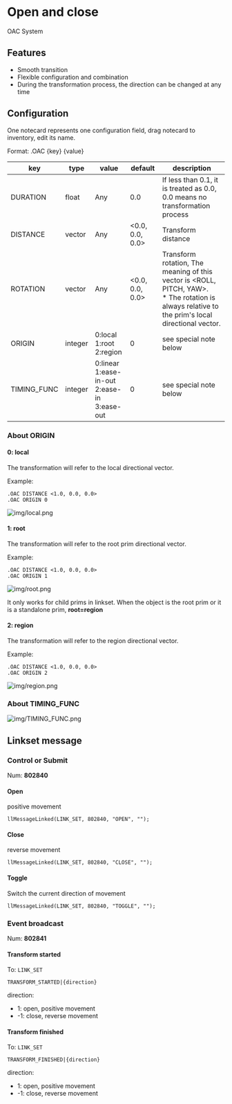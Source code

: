 # Open and close

OAC System

## Features

- Smooth transition
- Flexible configuration and combination
- During the transformation process, the direction can be changed at any time

## Configuration

One notecard represents one configuration field, drag notecard to inventory, edit its name.

Format: .OAC {key} {value}

| key | type | value | default | description |
|---|---|---|---|---|
| DURATION | float | Any | 0.0 | If less than 0.1, it is treated as 0.0, 0.0 means no transformation process |
| DISTANCE | vector | Any | <0.0, 0.0, 0.0> | Transform distance |
| ROTATION | vector | Any | <0.0, 0.0, 0.0> | Transform rotation, The meaning of this vector is <ROLL, PITCH, YAW>. <br>* The rotation is always relative to the prim's local directional vector. |
| ORIGIN | integer | 0:local<br>1:root<br>2:region | 0 | see special note below |
| TIMING_FUNC | integer | 0:linear<br>1:ease-in-out<br>2:ease-in<br>3:ease-out | 0 | see special note below |

### About ORIGIN

#### 0: local

The transformation will refer to the local directional vector.

Example:

```
.OAC DISTANCE <1.0, 0.0, 0.0>
.OAC ORIGIN 0
```

![img/local.png](img/local.png)

#### 1: root

The transformation will refer to the root prim directional vector.

Example:

```
.OAC DISTANCE <1.0, 0.0, 0.0>
.OAC ORIGIN 1
```

![img/root.png](img/root.png)

It only works for child prims in linkset. When the object is the root prim or it is a standalone prim, **root=region**

#### 2: region

The transformation will refer to the region directional vector.

Example:

```
.OAC DISTANCE <1.0, 0.0, 0.0>
.OAC ORIGIN 2
```

![img/region.png](img/region.png)

### About TIMING_FUNC

![img/TIMING_FUNC.png](img/TIMING_FUNC.png)

## Linkset message

### Control or Submit

Num: **802840**

#### Open

positive movement

```lsl
llMessageLinked(LINK_SET, 802840, "OPEN", "");
```

#### Close

reverse movement

```lsl
llMessageLinked(LINK_SET, 802840, "CLOSE", "");
```

#### Toggle

Switch the current direction of movement

```lsl
llMessageLinked(LINK_SET, 802840, "TOGGLE", "");
```

### Event broadcast

Num: **802841**

#### Transform started

To: `LINK_SET`

```lsl
TRANSFORM_STARTED|{direction}
```

direction:

- 1: open, positive movement
- -1: close, reverse movement

#### Transform finished

To: `LINK_SET`

```lsl
TRANSFORM_FINISHED|{direction}
```

direction:

- 1: open, positive movement
- -1: close, reverse movement
